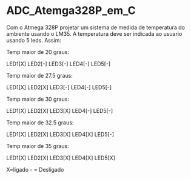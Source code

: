 # ADC_Atemga328P_em_C

Com o Atmega 328P projetar um sistema de medida de temperatura do ambiente  usando o LM35. A temperatura deve ser indicada ao usuario usando 5 leds.  Assim:

Temp  maior de 20 graus:

LED1[X] LED2[-] LED3[-] LED4[-] LED5[-]

Temp  maior de 27.5 graus:

LED1[X] LED2[X] LED3[-] LED4[-] LED5[-]

Temp  maior de 30 graus:

LED1[X] LED2[X] LED3[X] LED4[-] LED5[-]

Temp  maior de 32.5 graus:

LED1[X] LED2[X] LED3[X] LED4[X] LED5[-]

Temp  maior de 35 graus:

LED1[X] LED2[X] LED3[X] LED4[X] LED5[X]

X=ligado    - = Desligado
